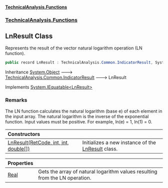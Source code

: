 #### [TechnicalAnalysis\.Functions](Atypical.TechnicalAnalysis.Functions.md 'Atypical\.TechnicalAnalysis\.Functions')
### [TechnicalAnalysis\.Functions](Atypical.TechnicalAnalysis.Functions.md#TechnicalAnalysis.Functions 'TechnicalAnalysis\.Functions')

## LnResult Class

Represents the result of the vector natural logarithm operation \(LN function\)\.

```csharp
public record LnResult : TechnicalAnalysis.Common.IndicatorResult, System.IEquatable<TechnicalAnalysis.Functions.LnResult>
```

Inheritance [System\.Object](https://docs.microsoft.com/en-us/dotnet/api/System.Object 'System\.Object') &#129106; [TechnicalAnalysis\.Common\.IndicatorResult](https://docs.microsoft.com/en-us/dotnet/api/TechnicalAnalysis.Common.IndicatorResult 'TechnicalAnalysis\.Common\.IndicatorResult') &#129106; LnResult

Implements [System\.IEquatable&lt;](https://docs.microsoft.com/en-us/dotnet/api/System.IEquatable-1 'System\.IEquatable\`1')[LnResult](LnResult.md 'TechnicalAnalysis\.Functions\.LnResult')[&gt;](https://docs.microsoft.com/en-us/dotnet/api/System.IEquatable-1 'System\.IEquatable\`1')

### Remarks
The LN function calculates the natural logarithm \(base e\) of each element in the input array\.
The natural logarithm is the inverse of the exponential function\. Input values must be positive\.
For example, ln\(e\) = 1, ln\(1\) = 0\.

| Constructors | |
| :--- | :--- |
| [LnResult\(RetCode, int, int, double\[\]\)](LnResult.LnResult(RetCode,int,int,double[]).md 'TechnicalAnalysis\.Functions\.LnResult\.LnResult\(TechnicalAnalysis\.Common\.RetCode, int, int, double\[\]\)') | Initializes a new instance of the [LnResult](LnResult.md 'TechnicalAnalysis\.Functions\.LnResult') class\. |

| Properties | |
| :--- | :--- |
| [Real](LnResult.Real.md 'TechnicalAnalysis\.Functions\.LnResult\.Real') | Gets the array of natural logarithm values resulting from the LN operation\. |
